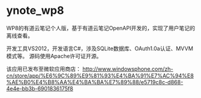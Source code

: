 ynote_wp8
=========

WP8的有道云笔记个人版，基于有道云笔记OpenAPI开发的，实现了用户笔记的离线查看。

开发工具VS2012，开发语言C#，涉及SQLite数据库、OAuth1.0a认证、MVVM模式等。
源码使用Apache许可证开源。

该应用已发布至微软应用商店： 
http://www.windowsphone.com/zh-cn/store/app/%E6%9C%89%E9%81%93%E4%BA%91%E7%AC%94%E8%AE%B0%E4%B8%AA%E4%BA%BA%E7%89%88/e5719c8c-d868-4e4e-bb3b-6901836175f8
